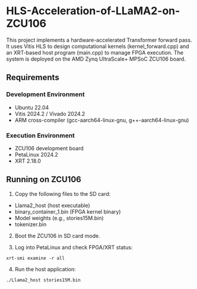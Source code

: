 # HLS-Acceleration-of-LLaMA2-on-ZCU106

This project implements a hardware-accelerated Transformer forward pass.
It uses Vitis HLS to design computational kernels (kernel_forward.cpp) and an XRT-based host program (main.cpp) to manage FPGA execution. The system is deployed on the AMD Zynq UltraScale+ MPSoC ZCU106 board.

## Requirements

### Development Environment

- Ubuntu 22.04
- Vitis 2024.2 / Vivado 2024.2
- ARM cross-compiler (gcc-aarch64-linux-gnu, g++-aarch64-linux-gnu)

### Execution Environment

- ZCU106 development board
- PetaLinux 2024.2
- XRT 2.18.0

## Running on ZCU106

1. Copy the following files to the SD card:

- Llama2_host (host executable)
- binary_container_1.bin (FPGA kernel binary)
- Model weights (e.g., stories15M.bin)
- tokenizer.bin

2. Boot the ZCU106 in SD card mode.

3. Log into PetaLinux and check FPGA/XRT status:
```
xrt-smi examine -r all
```

4. Run the host application:

```
./Llama2_host stories15M.bin
```
